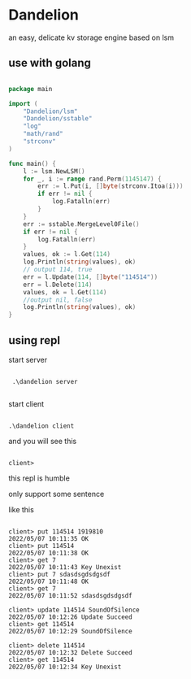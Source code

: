 # Dandelion

an easy, delicate kv storage engine based on lsm

## use with golang

```go

package main

import (
	"Dandelion/lsm"
	"Dandelion/sstable"
	"log"
	"math/rand"
	"strconv"
)

func main() {
	l := lsm.NewLSM()
	for _, i := range rand.Perm(1145147) {
		err := l.Put(i, []byte(strconv.Itoa(i)))
		if err != nil {
			log.Fatalln(err)
		}
	}
	err := sstable.MergeLevel0File()
	if err != nil {
		log.Fatalln(err)
	}
	values, ok := l.Get(114)
	log.Println(string(values), ok)
	// output 114, true
	err = l.Update(114, []byte("114514"))
	err = l.Delete(114)
	values, ok = l.Get(114)
	//output nil, false
	log.Println(string(values), ok)
}
```

## using repl

start server

```shell

 .\dandelion server
 
```

start client

```shell

.\dandelion client

```

and you will see this

```shell

client>             

```

this repl is humble

only support some sentence

like this

```shell

client> put 114514 1919810
2022/05/07 10:11:35 OK
client> put 114514
2022/05/07 10:11:38 OK
client> get 7
2022/05/07 10:11:43 Key Unexist
client> put 7 sdasdsgdsdgsdf
2022/05/07 10:11:48 OK
client> get 7
2022/05/07 10:11:52 sdasdsgdsdgsdf

client> update 114514 SoundOfSilence  
2022/05/07 10:12:26 Update Succeed
client> get 114514                
2022/05/07 10:12:29 SoundOfSilence
                                  
client> delete 114514             
2022/05/07 10:12:32 Delete Succeed
client> get 114514                
2022/05/07 10:12:34 Key Unexist


```

